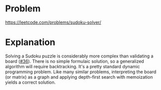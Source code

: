 # Problem

https://leetcode.com/problems/sudoku-solver/

# Explanation

Solving a Sudoku puzzle is considerably more complex than validating a board ([#36](../36_validsudoku)). There is no simple formulaic solution, so a generalized algorithm will require backtracking. It's a pretty standard dynamic programming problem. Like many similar problems, interpreting the board (or matrix) as a graph and applying depth-first search with memoization yields a correct solution.

